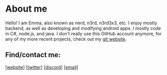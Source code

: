 # About me
Hello! I am Emma, also known as nerd, n3rd, n3rd3x3, etc.
I enjoy mostly backend, as well as developing and modifying android apps. I mostly code in C#, node.js, and java.
I don't really use this GitHub account anymore, for any of my more recent projects, check out my [git website].

## Find/contact me:
[[website]] [[twitter]] [[discord]] [[email]]

[website]: https://n3rd3x3.xyz
[twitter]: https://twitter.com/n3rd3x3
[discord]: https://discord.com/invite/CySU3s3
[git website]: https://git.n3rd3x3.xyz/nerd
[email]: mailto:me@n3rd3x3.xyz
